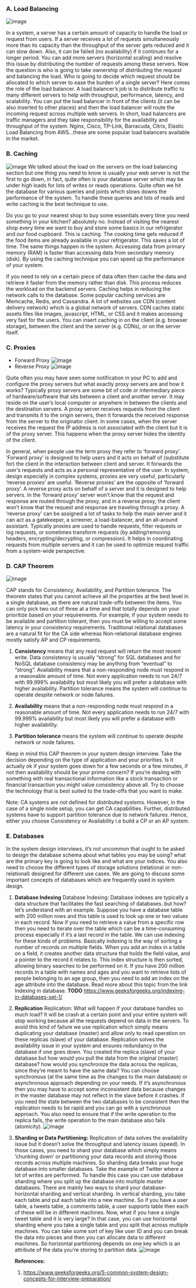 ### A. Load Balancing
![image](https://user-images.githubusercontent.com/22407855/152938015-9b840819-8977-478d-ba63-63c9566d2ad8.png)
<p>In a system, a server has a certain amount of capacity to handle the load or request from users. If a server receives a lot of requests simultaneously more than its capacity 
than the throughput of the server gets reduced and it can slow down. Also, it can be failed (no availability) if it continues for a longer period. You can add more servers 
(horizontal scaling) and resolve this issue by distributing the number of requests among these servers. Now the question is who is going to take ownership of distributing 
the request and balancing the load. Who is going to decide which request should be allocated to which server to ease the burden of a single server? Here comes the role of 
the load balancer. 
  A load balancer’s job is to distribute traffic to many different servers to help with throughput, performance, latency, and scalability. 
You can put the load balancer in front of the clients (it can be also inserted to other places) and then the load balancer will route the incoming 
request across multiple web servers. In short, load balancers are traffic managers and they take responsibility for the availability and throughput of the system. 
Nginx, Cisco, TP-Link, Barracuda, Citrix, Elastic Load Balancing from AWS…these are some popular load balancers available in the market. 
</p>

### B. Caching

![image](https://user-images.githubusercontent.com/22407855/152938613-44798a26-b9ca-4a9b-81da-d6113a3449ab.png)
We talked about the load on the servers on the load balancing section but one thing you need to know is usually your web server is not the first to go down, in fact, quite 
often is your database server which may be under high loads for lots of writes or reads operations. Quite often we hit the database for various queries and joints which slows 
downs the performance of the system. To handle these queries and lots of reads and write caching is the best technique to use.

Do you go to your nearest shop to buy some essentials every time you need something in your kitchen? absolutely no. Instead of visiting the nearest shop every time we want 
to buy and store some basics in our refrigerator and our food cupboard. This is caching. The cooking time gets reduced if the food items are already available in your 
refrigerator. This saves a lot of time. The same things happen in the system. Accessing data from primary memory (RAM) is faster than accessing data from secondary memory 
(disk). By using the caching technique you can speed up the performance of your system. 

If you need to rely on a certain piece of data often then cache the data and retrieve it faster from the memory rather than disk. This process reduces the workload on the 
backend servers. Caching helps in reducing the network calls to the database. Some popular caching services are Memcache, Redis, and Cassandra. A lot of websites use 
CDN (content delivery network) which is a global network of servers. CDN caches static assets files like images, javascript, HTML, or CSS and it makes accessing very
fast for the users. You can insert caching in on the client (e.g. browser storage), between the client and the server (e.g. CDNs), or on the server itself. 

### C. Proxies
  * Forward Proxy
![image](https://user-images.githubusercontent.com/22407855/152938812-0e57b536-78e7-4a51-ba6c-8bf9236b10a1.png)
  * Reverse Proxy
![image](https://user-images.githubusercontent.com/22407855/152938952-43ba2c36-fbaa-485a-8448-f4aab4e42315.png)

Quite often you may have seen some notification in your PC to add and configure the proxy servers but what exactly proxy servers are and how it works? Typically proxy servers 
are some bit of code or intermediary piece of hardware/software that sits between a client and another server. It may reside on the user’s local computer or anywhere in between 
the clients and the destination servers. A proxy server receives requests from the client and transmits it to the origin servers, then it forwards the received response 
from the server to the originator client. In some cases, when the server receives the request the IP address is not associated with the client but it is of the proxy server. 
This happens when the proxy server hides the identity of the client. 

In general, when people use the term proxy they refer to ‘forward proxy’. ‘Forward proxy’ is designed to help users and it acts on behalf of (substitute for) the client in the 
interaction between client and server. It forwards the user’s requests and acts as a personal representative of the user. In system, design especially in complex systems, 
proxies are very useful, particularly ‘reverse proxies’ are useful. ‘Reverse proxies’ are the opposite of ‘forward proxy’. A reverse proxy acts on behalf of a server and it is 
designed to help servers. 
In the ‘forward proxy’ server won’t know that the request and response are routed through the proxy, and in a reverse proxy, the client won’t know that the request and 
response are traveling through a proxy. A ‘reverse proxy’ can be assigned a lot of tasks to help the main server and it can act as a gatekeeper, a screener, a load-balancer, 
and an all-around assistant. 
Typically proxies are used to handle requests, filter requests or log requests, or sometimes transform requests (by adding/removing headers, encrypting/decrypting, or 
compression). It helps in coordinating requests from multiple servers and it can be used to optimize request traffic from a system-wide perspective.

### D. CAP Theorem
![image](https://user-images.githubusercontent.com/22407855/152941696-b26bb18d-84d4-4e6f-b9e4-6e34621ea53a.png)

CAP stands for Consistency, Availability, and Partition tolerance. The theorem states that you cannot achieve all the properties at the best level in a single database, as 
there are natural trade-offs between the items. You can only pick two out of three at a time and that totally depends on your prioritize based on your requirements. 
For example, if your system needs to be available and partition tolerant, then you must be willing to accept some latency in your consistency requirements.  Traditional
relational databases are a natural fit for the CA side whereas Non-relational database engines mostly satisfy AP and CP requirements. 

  1. **Consistency** means that any read request will return the most recent write. Data consistency is usually “strong” for SQL databases and for NoSQL database consistency 
      may be anything from “eventual” to “strong”.
      Availability means that a non-responding node must respond in a reasonable amount of time. Not every application needs to run 24/7 with 99.999% availability but most 
      likely you will prefer a database with higher availability. Partition tolerance means the system will continue to operate despite network or node failures.

  2. **Availability** means that a non-responding node must respond in a reasonable amount of time. Not every application needs to run 24/7 with 99.999% availability but most 
      likely you will prefer a database with higher availability. 
    
  3. **Partition tolerance** means the system will continue to operate despite network or node failures.
  
Keep in mind this CAP theorem in your system design interview. Take the decision depending on the type of application and your priorities. Is it actually ok if your system 
goes down for a few seconds or a few minutes, if not then availability should be your prime concern? If you’re dealing with something with real transactional information 
like a stock transaction or financial transaction you might value consistency above all. Try to choose the technology that is best suited to the trade-offs that you want
to make. 

Note: CA systems are not defined for distributed systems. However, in the case of a single node setup, you can get CA capabilities. Further, distributed systems have to 
support partition tolerance due to network failures. Hence, either you choose Consistency or Availability i.e build a CP or an AP system.

### E. Databases

In the system design interviews, it’s not uncommon that ought to be asked to design the database schema about what tables you may be using? what are the primary key is going 
to look like and what are your indices. You also need to choose the different types of storage solutions (relational or non-relational) designed for different use cases. 
We are going to discuss some important concepts of databases which are frequently used in system design. 
  
  1. **Database Indexing** Database Indexing: Database indexes are typically a data structure that facilitates the fast searching of databases..but how? let’s understand with 
       an example. Suppose you have a database table with 200 million rows and this table is used to look up one or two values in each record. Now if you need to retrieve a value 
       from a specific row then you need to iterate over the table which can be a time-consuming process especially if it’s a last record in the table. We can use indexing for 
       these kinds of problems. 
       Basically indexing is the way of sorting a number of records on multiple fields. When you add an index in a table on a field, it creates another data structure that holds
       the field value, and a pointer to the record it relates to. This index structure is then sorted, allowing binary searches to be performed on it. If you have 200 million 
       records in a table with names and ages and you want to retrieve lists of people belonging to an age group, then you need to add an index on the age attribute into the 
       database. Read more about this topic from the link Indexing in database. 
       **TODO** https://www.geeksforgeeks.org/indexing-in-databases-set-1/
  
  2. **Replication**  Replication: What will happen if your database handles so much load? It will be crash at a certain point and your entire system will stop working because 
      all the requests depend on data in the servers. To avoid this kind of failure we use replication which simply means duplicating your database (master) and allow only to 
      read operation on these replicas (slave) of your database. Replication solves the availability issue in your system and ensures redundancy in the database if one goes down. 
      You created the replica (slave) of your database but how would you pull the data from the original (master) database? how would you synchronize the data across the replicas, since they’re meant to have the same data? 
      You can choose synchronous (at the same time as the changes to the main database) or asynchronous approach depending on your needs. If it’s asynchronous then you may have 
      to accept some inconsistent data because changes in the master database may not reflect in the slave before it crashes. If you need the state between the two databases to 
      be consistent then the replication needs to be rapid and you can go with a synchronous approach. You also need to ensure that if the write operation to the replica fails, 
      the write operation to the main database also fails (atomicity). 
      ![image](https://user-images.githubusercontent.com/22407855/152945849-ecb60550-82b0-4bd2-a0dd-1ef9a6862ef6.png)
   3. **Sharding or Data Partitioning:** 
      Replication of data solves the availability issue but it doesn’t solve the throughput and latency issues (speed). In those cases, you need to shard your database which 
      simply means ‘chunking down’ or partitioning your data records and storing those records across multiple machines. So sharding data breaks your huge database into smaller 
      databases. Take the example of Twitter where a lot of writes are performed. To handle this case you can use database sharding where you split up the database into multiple master databases. 
      There are mainly two ways to shard your database- horizontal sharding and vertical sharding. In vertical sharding, you take each table and put each table into a new 
      machine. So if you have a user table, a tweets table, a comments table, a user supports table then each of these will be in different machines. Now, what if you have a 
      single tweet table and it is very large? In that case, you can use horizontal sharding where you take a single table and you split that across multiple machines. You can 
      take some sort of key like user ID and you can break the data into pieces and then you can allocate data to different machines. So horizontal partitioning depends on one 
      key which is an attribute of the data you’re storing to partition data.
      ![image](https://user-images.githubusercontent.com/22407855/152946020-063f8519-6526-4b64-867e-b3db26081e7d.png)
   


      **References:**
      1. https://www.geeksforgeeks.org/5-common-system-design-concepts-for-interview-preparation/
      







